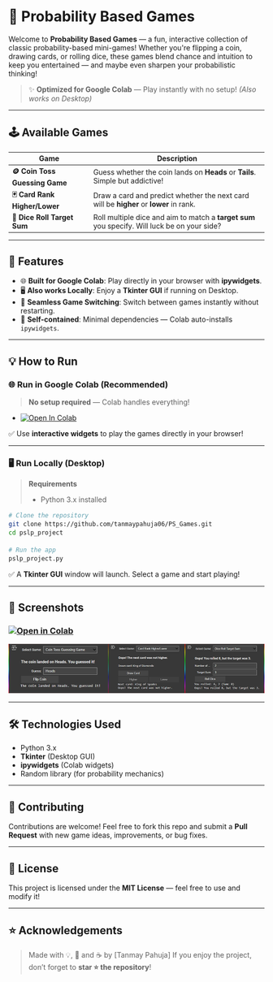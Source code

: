 # 🎲 Probability Based Games

Welcome to **Probability Based Games** — a fun, interactive collection of classic probability-based mini-games! Whether you're flipping a coin, drawing cards, or rolling dice, these games blend chance and intuition to keep you entertained — and maybe even sharpen your probabilistic thinking!

> ✨ **Optimized for Google Colab** — Play instantly with no setup! *(Also works on Desktop)*

---

## 🕹️ Available Games

| Game                           | Description                                                                                  |
| ------------------------------ | -------------------------------------------------------------------------------------------- |
| **🪙 Coin Toss Guessing Game** | Guess whether the coin lands on **Heads** or **Tails**. Simple but addictive!                |
| **🃏 Card Rank Higher/Lower**  | Draw a card and predict whether the next card will be **higher** or **lower** in rank.       |
| **🎲 Dice Roll Target Sum**    | Roll multiple dice and aim to match a **target sum** you specify. Will luck be on your side? |

---

## 🚀 Features

* 🌐 **Built for Google Colab**: Play directly in your browser with **ipywidgets**.
* 🖥️ **Also works Locally**: Enjoy a **Tkinter GUI** if running on Desktop.
* 🔄 **Seamless Game Switching**: Switch between games instantly without restarting.
* 🧩 **Self-contained**: Minimal dependencies — Colab auto-installs `ipywidgets`.

---

## 💡 How to Run

### 🌐 Run in Google Colab (Recommended)

> **No setup required** — Colab handles everything!

* [![Open In Colab](https://colab.research.google.com/assets/colab-badge.svg)](https://colab.research.google.com/drive/1Tn1sY53eKYBQM_QIp3NAexzPV0AmZfCf)

✅ Use **interactive widgets** to play the games directly in your browser!

---

### 🖥️ Run Locally (Desktop)

> **Requirements**
>
> * Python 3.x installed

```bash
# Clone the repository
git clone https://github.com/tanmaypahuja06/PS_Games.git
cd pslp_project

# Run the app
pslp_project.py
```

✅ A **Tkinter GUI** window will launch. Select a game and start playing!

---

## 📸 Screenshots

<h3>
  <a href="https://colab.research.google.com/drive/1Tn1sY53eKYBQM_QIp3NAexzPV0AmZfCf" target="_blank">
    <img src="https://colab.research.google.com/assets/colab-badge.svg" alt="Open in Colab" height="25"/>
  </a>
</h3>

<img src="https://raw.githubusercontent.com/tanmaypahuja06/PS_Games/refs/heads/main/img/src.png" alt="Colab Screenshot" width="800"/>


---

## 🛠️ Technologies Used

* Python 3.x
* **Tkinter** (Desktop GUI)
* **ipywidgets** (Colab widgets)
* Random library (for probability mechanics)

---

## 🙌 Contributing

Contributions are welcome!
Feel free to fork this repo and submit a **Pull Request** with new game ideas, improvements, or bug fixes.

---

## 📄 License

This project is licensed under the **MIT License** — feel free to use and modify it!

---

## ⭐ Acknowledgements

> Made with 💡, 🎲 and ☕ by \[Tanmay Pahuja]
> If you enjoy the project, don’t forget to **star ⭐ the repository**!
